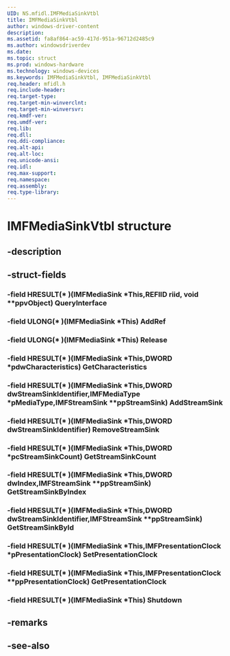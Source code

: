 ```yaml
---
UID: NS.mfidl.IMFMediaSinkVtbl
title: IMFMediaSinkVtbl
author: windows-driver-content
description: 
ms.assetid: fa8af864-ac59-417d-951a-96712d2485c9
ms.author: windowsdriverdev
ms.date: 
ms.topic: struct
ms.prod: windows-hardware
ms.technology: windows-devices
ms.keywords: IMFMediaSinkVtbl, IMFMediaSinkVtbl
req.header: mfidl.h
req.include-header:
req.target-type:
req.target-min-winverclnt:
req.target-min-winversvr:
req.kmdf-ver:
req.umdf-ver:
req.lib:
req.dll:
req.ddi-compliance:
req.alt-api:
req.alt-loc:
req.unicode-ansi:
req.idl:
req.max-support:
req.namespace:
req.assembly:
req.type-library:
---
```


# IMFMediaSinkVtbl structure

## -description



## -struct-fields

### -field HRESULT(* )(IMFMediaSink *This,REFIID riid, void **ppvObject) QueryInterface			
 	
### -field ULONG(* )(IMFMediaSink *This) AddRef			
 	
### -field ULONG(* )(IMFMediaSink *This) Release			
 	
### -field HRESULT(* )(IMFMediaSink *This,DWORD *pdwCharacteristics) GetCharacteristics			
 	
### -field HRESULT(* )(IMFMediaSink *This,DWORD dwStreamSinkIdentifier,IMFMediaType *pMediaType,IMFStreamSink **ppStreamSink) AddStreamSink			
 	
### -field HRESULT(* )(IMFMediaSink *This,DWORD dwStreamSinkIdentifier) RemoveStreamSink			
 	
### -field HRESULT(* )(IMFMediaSink *This,DWORD *pcStreamSinkCount) GetStreamSinkCount			
 	
### -field HRESULT(* )(IMFMediaSink *This,DWORD dwIndex,IMFStreamSink **ppStreamSink) GetStreamSinkByIndex			
 	
### -field HRESULT(* )(IMFMediaSink *This,DWORD dwStreamSinkIdentifier,IMFStreamSink **ppStreamSink) GetStreamSinkById			
 	
### -field HRESULT(* )(IMFMediaSink *This,IMFPresentationClock *pPresentationClock) SetPresentationClock			
 	
### -field HRESULT(* )(IMFMediaSink *This,IMFPresentationClock **ppPresentationClock) GetPresentationClock			
 	
### -field HRESULT(* )(IMFMediaSink *This) Shutdown			
 	
## -remarks

## -see-also